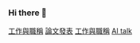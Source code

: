 ### Hi there 👋


<a href="https://sfsu.chu.edu.tw/p/403-1083-35.php?Lang=zh-tw">工作與職稱</a>
<a href="https://scholar.google.com.tw/citations?hl=zh-TW&user=Dk-7FvoAAAAJ&view_op=list_works&sortby=pubdate">論文發表</a>
<a href="https://sfsu.chu.edu.tw/p/403-1083-35.php?Lang=zh-tw">工作與職稱</a>
<a href="https://chat.openai.com/">AI talk</a>

<!--
**yckoincgu/yckoincgu** is a ✨ _special_ ✨ repository because its `README.md` (this file) appears on your GitHub profile.

Here are some ideas to get you started:

- 🔭 I’m currently working on ...
- 🌱 I’m currently learning ...
- 👯 I’m looking to collaborate on ...
- 🤔 I’m looking for help with ...
- 💬 Ask me about ...
- 📫 How to reach me: ...
- 😄 Pronouns: ...
- ⚡ Fun fact: ...
-->
